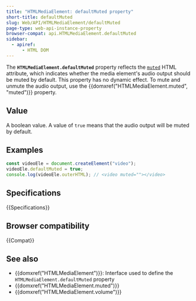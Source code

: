 ```yaml
---
title: "HTMLMediaElement: defaultMuted property"
short-title: defaultMuted
slug: Web/API/HTMLMediaElement/defaultMuted
page-type: web-api-instance-property
browser-compat: api.HTMLMediaElement.defaultMuted
sidebar:
  - apiref:
      - HTML DOM
---
```


The **`HTMLMediaElement.defaultMuted`** property reflects the [`muted`](/en-US/docs/Web/HTML/Reference/Elements/video#muted) HTML attribute, which indicates whether the media element's audio output should be muted by default. This property has no dynamic effect. To mute and unmute the audio output, use the {{domxref("HTMLMediaElement.muted", "muted")}} property.

## Value

A boolean value. A value of `true` means that the audio output will be muted by default.

## Examples

```js
const videoEle = document.createElement("video");
videoEle.defaultMuted = true;
console.log(videoEle.outerHTML); // <video muted=""></video>
```

## Specifications

{{Specifications}}

## Browser compatibility

{{Compat}}

## See also

- {{domxref("HTMLMediaElement")}}: Interface used to define the `HTMLMediaElement.defaultMuted` property
- {{domxref("HTMLMediaElement.muted")}}
- {{domxref("HTMLMediaElement.volume")}}
